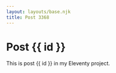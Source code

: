 ```yaml
---
layout: layouts/base.njk
title: Post 3368
---
```


# Post {{ id }}

This is post {{ id }} in my Eleventy project.
